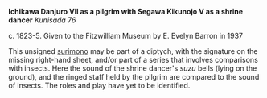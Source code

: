 **Ichikawa Danjuro VII as a pilgrim with Segawa Kikunojo V as a shrine dancer**
_Kunisada 76_

c. 1823-5. Given to the Fitzwilliam Museum by E. Evelyn Barron in 1937

This unsigned [surimono](/context/textP) may be part of a diptych, with the signature on the missing right-hand sheet, and/or part of a series that involves comparisons with insects. Here the sound of the shrine dancer's _suzu_ bells (lying on the ground), and the ringed staff held by the pilgrim are compared to the sound of insects. The roles and play have yet to be identified.
